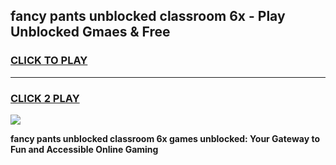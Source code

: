 
## fancy pants unblocked classroom 6x - Play Unblocked Gmaes & Free
<h3>
<a href="https://news.freeplayer.one?title=fancy_pants_unblocked_classroom_6x&ref=23F">CLICK TO PLAY</a></h3>
<hr>

<h3>
<a href="https://news.freeplayer.one?title=fancy_pants_unblocked_classroom_6x&ref=23F">CLICK 2 PLAY</a>
  
</h3>

<a href="https://news.freeplayer.one?title=fancy_pants_unblocked_classroom_6x&ref=23F/"><img src="https://clearcache.store/games.png"></a>


**fancy pants unblocked classroom 6x games unblocked: Your Gateway to Fun and Accessible Online Gaming**
